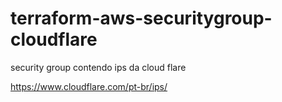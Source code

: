 # terraform-aws-securitygroup-cloudflare

security group contendo ips da cloud flare


https://www.cloudflare.com/pt-br/ips/
